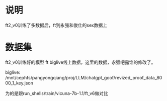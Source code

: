 # 说明


ft2_v0训练了多数据后，ft到永强和俊仕的sex数据上


# 数据集


ft2_v0训练好的模型 ft biglive线上数据，这里的数据，永强吧露馅的修改了。

biglive: /mnt/cephfs/pangyongqiang/proj/LLM/chatgpt_goof/revized_proof_data_8000_1_key.json


为的是跟run_shells/train/vicuna-7b-1.1/ft_v6做对比